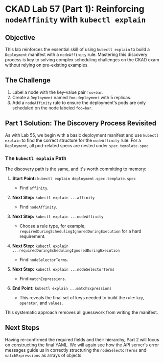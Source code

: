 # CKAD Lab 57 (Part 1): Reinforcing `nodeAffinity` with `kubectl explain`

## Objective
This lab reinforces the essential skill of using `kubectl explain` to build a `Deployment` manifest with a `nodeAffinity` rule. Mastering this discovery process is key to solving complex scheduling challenges on the CKAD exam without relying on pre-existing examples.

## The Challenge
1.  Label a node with the key-value pair `foo=bar`.
2.  Create a `Deployment` named `foo-deployment` with 5 replicas.
3.  Add a `nodeAffinity` rule to ensure the deployment's pods are only scheduled on the node labeled `foo=bar`.

## Part 1 Solution: The Discovery Process Revisited
As with Lab 55, we begin with a basic deployment manifest and use `kubectl explain` to find the correct structure for the `nodeAffinity` rule. For a `Deployment`, all pod-related specs are nested under `spec.template.spec`.

### The `kubectl explain` Path
The discovery path is the same, and it's worth committing to memory:

1.  **Start Point:** `kubectl explain deployment.spec.template.spec`
    -   Find `affinity`.

2.  **Next Step:** `kubectl explain ...affinity`
    -   Find `nodeAffinity`.

3.  **Next Step:** `kubectl explain ...nodeAffinity`
    -   Choose a rule type, for example, `requiredDuringSchedulingIgnoredDuringExecution` for a hard requirement.

4.  **Next Step:** `kubectl explain ...requiredDuringSchedulingIgnoredDuringExecution`
    -   Find `nodeSelectorTerms`.

5.  **Next Step:** `kubectl explain ...nodeSelectorTerms`
    -   Find `matchExpressions`.

6.  **End Point:** `kubectl explain ...matchExpressions`
    -   This reveals the final set of keys needed to build the rule: `key`, `operator`, and `values`.

This systematic approach removes all guesswork from writing the manifest.

## Next Steps
Having re-confirmed the required fields and their hierarchy, Part 2 will focus on constructing the final YAML. We will again see how the API server's error messages guide us in correctly structuring the `nodeSelectorTerms` and `matchExpressions` as arrays of objects.
